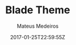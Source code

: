 ---
title: "Blade Theme"
github: https://github.com/mateussmedeiros/blade-theme
demo: https://mateussmedeiros.github.io/blade-theme/
author: Mateus Medeiros

ssg:
  - Jekyll
cms:
  - No Cms
date: 2017-01-25T22:59:55Z
github_branch: master
---